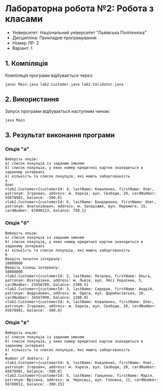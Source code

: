 # Лабораторна робота №2: Робота з класами

- Університет: Національний університет "Львівська Політехніка"
- Дисципліна: Прикладне програмування
- Номер ЛР: 2
- Варіант: 1

## 1. Компіляція
Компіляція програми відбувається через:
```
javac Main.java lab2.Customer.java lab2.Validator.java
```
## 2. Використання
Запуск програми відбувається наступним чином:
```
java Main
```
## 3. Результат виконання програми
### Опція "а"
```
Виберіть опцію:
а) список покупців із заданим іменем
б) список покупців, у яких номер кредитної картки знаходиться в заданому інтервалі
в) кількість та список покупців, які мають заборгованість
а
Олег
<lab2.Customer>{customerId: 4, lastName: Коваленко, firstName: Олег, patronym: Ігорович, address: м. Харків, вул. Свободи, 20, cardNumber: 45678901, balance: -500.0}
<lab2.Customer>{customerId: 6, lastName: Бондаренко, firstName: Олег, patronym: Анатолійович, address: м. Запоріжжя, вул. Перемоги, 15, cardNumber: 67890123, balance: 750.1}
```
### Опція "б"
```
Виберіть опцію:
а) список покупців із заданим іменем
б) список покупців, у яких номер кредитної картки знаходиться в заданому інтервалі
в) кількість та список покупців, які мають заборгованість
б
Введіть початок інтервалу:
10000000
Введіть кінець інтервалу:
50000000
<lab2.Customer>{customerId: 2, lastName: Петрова, firstName: Ольга, patronym: Вікторівна, address: м. Львів, вул. Лесі Українки, 5, cardNumber: 23456789, balance: 2300.5}
<lab2.Customer>{customerId: 3, lastName: Сидоров, firstName: Андрій, patronym: Андрійович, address: м. Одеса, вул. Дерибасівська, 10, cardNumber: 34567890, balance: 1200.0}
<lab2.Customer>{customerId: 4, lastName: Коваленко, firstName: Олег, patronym: Ігорович, address: м. Харків, вул. Свободи, 20, cardNumber: 45678901, balance: -500.0}
```
### Опція "в"
```
Виберіть опцію:
а) список покупців із заданим іменем
б) список покупців, у яких номер кредитної картки знаходиться в заданому інтервалі
в) кількість та список покупців, які мають заборгованість
в
Number of debtors: 2
<lab2.Customer>{customerId: 4, lastName: Коваленко, firstName: Олег, patronym: Ігорович, address: м. Харків, вул. Свободи, 20, cardNumber: 45678901, balance: -500.0}
<lab2.Customer>{customerId: 5, lastName: Гриценко, firstName: Марія, patronym: Юріївна, address: м. Чернівці, вул. Головна, 12, cardNumber: 56789012, balance: -300.25}
```